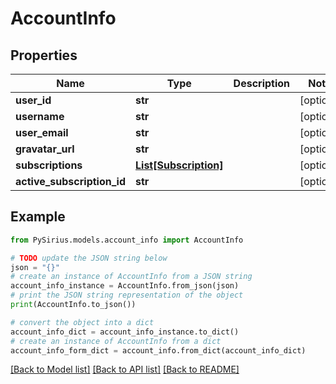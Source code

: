 # AccountInfo


## Properties

Name | Type | Description | Notes
------------ | ------------- | ------------- | -------------
**user_id** | **str** |  | [optional] 
**username** | **str** |  | [optional] 
**user_email** | **str** |  | [optional] 
**gravatar_url** | **str** |  | [optional] 
**subscriptions** | [**List[Subscription]**](Subscription.md) |  | [optional] 
**active_subscription_id** | **str** |  | [optional] 

## Example

```python
from PySirius.models.account_info import AccountInfo

# TODO update the JSON string below
json = "{}"
# create an instance of AccountInfo from a JSON string
account_info_instance = AccountInfo.from_json(json)
# print the JSON string representation of the object
print(AccountInfo.to_json())

# convert the object into a dict
account_info_dict = account_info_instance.to_dict()
# create an instance of AccountInfo from a dict
account_info_form_dict = account_info.from_dict(account_info_dict)
```
[[Back to Model list]](../README.md#documentation-for-models) [[Back to API list]](../README.md#documentation-for-api-endpoints) [[Back to README]](../README.md)


